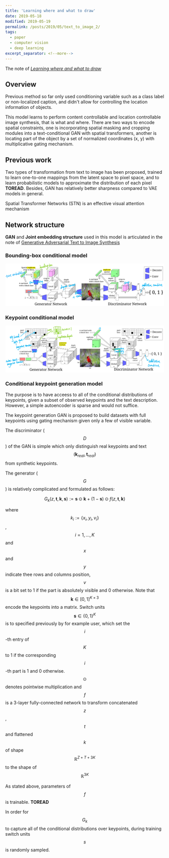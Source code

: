 ```yaml
---
title: 'Learning where and what to draw'
date: 2019-05-18
modified: 2019-05-19
permalink: /posts/2019/05/text_to_image_2/
tags:
  - paper
  - computer vision
  - deep learning
excerpt_separator: <!--more-->
---
```


The note of [*Learning where and what to draw*](https://arxiv.org/abs/1610.02454)
<!--more-->



## Overview

Previous method so far only used conditioning variable such as a class label or non-localized caption, and didn't allow for controlling the location information of objects.

This model learns to perform content controllable and location controllable image synthesis, that is what and where. There are two ways to encode spatial constraints, one is incorporating spatial masking and cropping modules into a text-conditional GAN with spatial transformers, another is locating part of the object by a set of normalized coordinates (x, y) with multiplicative gating mechanism.


## Previous work

Two types of transformation from text to image has been proposed, trained to learn one-to-one mappings from the latent space to pixel space, and to learn probabilistic models to approximate the distribution of each pixel **TOREAD**. Besides, GAN has relatively better sharpness compared to VAE models in general.

Spatial Transformer Networks (STN) is an effective visual attention mechanism

## Network structure

**GAN** and **Joint embedding structure** used in this model is articulated in the note of [Generative Adversarial Text to Image Synthesis](/posts/2019/05/text_to_image_1/)


### Bounding-box conditional model

![bounding-box model](/assets/images/2019/05/text_to_image_2/bounding-box-model.png)

### Keypoint conditional model

![keypoint model](/assets/images/2019/05/text_to_image_2/keypoint-model.png)

### Conditional keypoint generation model

The purpose is to have acceess to all of the conditional distributions of keypoints, given a subset of observed keypoints and the text description. However, a simple autoencoder is sparse and would not suffice.

The keypoint generation GAN is proposed to build datasets with full keypoints using gating mechanism given only a few of visible variable. 

The discriminator ($$D$$) of the GAN is simple which only distinguish real keypoints and text $$\left(\mathbf{k}_{real}, \mathbf{t}_{real}\right)$$  from synthetic keypoints.

The generator ($$G$$) is relatively complicated and formulated as follows:

$$
G_{k}(z, \mathbf{t}, \mathbf{k}, \mathbf{s}) :=\mathbf{s} \odot \mathbf{k}+(1-\mathbf{s}) \odot f(z, \mathbf{t}, \mathbf{k})
$$

where $$k_{i} := \left\{ x_{i}, y_{i}, v_{i} \right\}$$, $$i = 1,...,K$$ and $$x$$ and $$y$$ indicate thee rows and columns position, $$v$$ is a bit set to 1 if the part is absolutely visible and 0 otherwise. Note that $$\mathbf{k} \in[0,1]^{K \times 3}$$ encode the keypoints into a matrix. Switch units $$\mathbf{s} \in\{0,1\}^{K}$$ is to specified previously by for example user, which set the $$i$$-th entry of $$K$$ to 1 if the corresponding $$i$$-th part is 1 and 0 otherwise. $$\odot$$ denotes pointwise multiplication and $$f$$ is a 3-layer fully-connected network to transform concatenated $$z$$, $$t$$ and flattened $$k$$ of shape $$\mathbb{R}^{Z+T+3 K}$$ to the shape of $$\mathbb{R}^{3 K}$$ 

As stated above, parameters of $$f$$ is trainable. **TOREAD**

In order for $$G_{k}$$ to capture all of the conditional distributions over keypoints, during training switch units $$s$$ is randomly sampled.


